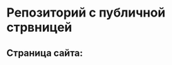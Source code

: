 # Репозиторий с публичной стрвницей

## Страница сайта:

<!-- Здесь будет ссылка на публичную страницу  -->
